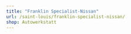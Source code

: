 ```yaml
---
title: "Franklin Specialist-Nissan"
url: /saint-louis/franklin-specialist-nissan/
shop: Autowerkstatt
---
```


